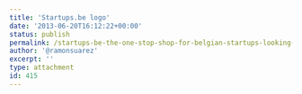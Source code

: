 ```yaml
---
title: 'Startups.be logo'
date: '2013-06-20T16:12:22+00:00'
status: publish
permalink: /startups-be-the-one-stop-shop-for-belgian-startups-looking-for-support/logo-startups
author: '@ramonsuarez'
excerpt: ''
type: attachment
id: 415
---
```

<!DOCTYPE html PUBLIC "-//W3C//DTD HTML 4.0 Transitional//EN" "http://www.w3.org/TR/REC-html40/loose.dtd">
<?xml encoding="UTF-8">
